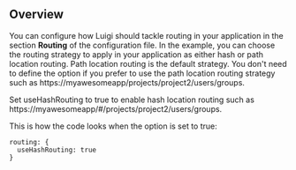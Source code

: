 ## Overview

You can configure how Luigi should tackle routing in your application in the section **Routing** of the configuration file. In the example, you can choose the routing strategy to apply in your application as either hash or path location routing. Path location routing is the default strategy. You don't need to define the option if you prefer to use the path location routing strategy such as https://myawesomeapp/projects/project2/users/groups.

Set useHashRouting to true to enable hash location routing such as https://myawesomeapp/#/projects/project2/users/groups. 

This is how the code looks when the option is set to true:

````
routing: {
  useHashRouting: true
}
````